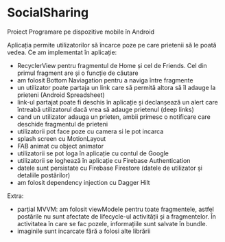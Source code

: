 # SocialSharing
Proiect Programare pe dispozitive mobile în Android

Aplicația permite utilizatorilor să încarce poze pe care prietenii să le poată vedea.
Ce am implementat în aplicație:
- RecyclerView pentru fragmentul de Home și cel de Friends. Cel din primul fragment are și o funcție de căutare
- am folosit Bottom Naviagation pentru a naviga între fragmente
- un utilizator poate partaja un link care să permită altora să îl adauge la prieteni (Android Spreadsheet)
- link-ul partajat poate fi deschis în aplicație și declanșează un alert care întreabă utilizatorul dacă vrea să adauge prietenul (deep links)
- cand un utilizator adauga un prieten, ambii primesc o notificare care deschide fragmentul de prieteni
- utilizatorii pot face poze cu camera si le pot incarca
- splash screen cu MotionLayout
- FAB animat cu object animator
- utilizatorii se pot loga în aplicație cu contul de Google
- utilizatorii se loghează în aplicație cu Firebase Authentication
- datele sunt persistate cu Firebase Firestore (datele de utilizator și detaliile postărilor)
- am folosit dependency injection cu Dagger Hilt

Extra:
- parțial MVVM: am folosit viewModele pentru toate fragmentele, astfel postările nu sunt afectate de lifecycle-ul activității și a fragmentelor. În activitatea în care se fac pozele, informațiile sunt salvate în bundle.
- imaginile sunt incarcate fără a folosi alte librării

